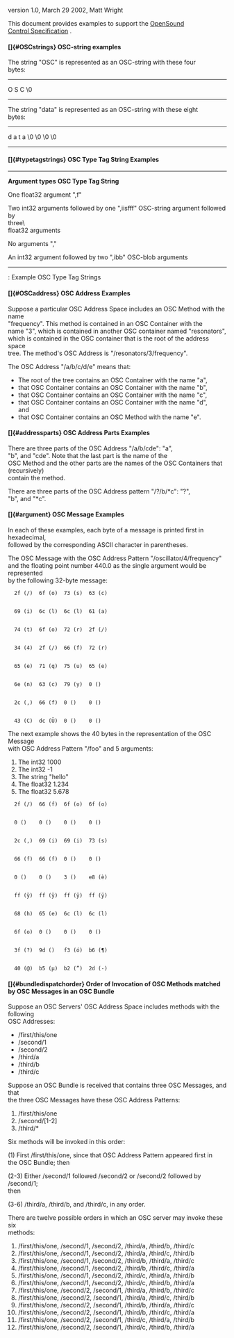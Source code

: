 version 1.0, March 29 2002, Matt Wright

This document provides examples to support the [OpenSound\
Control Specification](OSC-spec.html) .

#### []{#OSCstrings} OSC-string examples

The string \"OSC\" is represented as an OSC-string with these four\
bytes:

  --- --- --- -----
  O   S   C   \\0
  --- --- --- -----

The string \"data\" is represented as an OSC-string with these eight\
bytes:

  --- --- --- --- ----- ----- ----- -----
  d   a   t   a   \\0   \\0   \\0   \\0
  --- --- --- --- ----- ----- ----- -----

#### []{#typetagstrings} OSC Type Tag String Examples

  ----------------------------------- -----------------------------------
  **Argument types**                  **OSC Type Tag String**

  One float32 argument                \",f\"

  Two int32 arguments followed by one \",iisfff\"
  OSC-string argument followed by     
  three\                              
  float32 arguments                   

  No arguments                        \",\"

  An int32 argument followed by two   \",ibb\"
  OSC-blob arguments                  
  ----------------------------------- -----------------------------------

  :  Example OSC Type Tag Strings

#### []{#OSCaddress} OSC Address Examples

Suppose a particular OSC Address Space includes an OSC Method with the
name\
\"frequency\". This method is contained in an OSC Container with the\
name \"3\", which is contained in another OSC container named
\"resonators\",\
which is contained in the OSC container that is the root of the address
space\
tree. The method\'s OSC Address is \"/resonators/3/frequency\".

The OSC Address \"/a/b/c/d/e\" means that:

-   The root of the tree contains an OSC Container with the name \"a\",
-   that OSC Container contains an OSC Container with the name \"b\",
-   that OSC Container contains an OSC Container with the name \"c\",
-   that OSC Container contains an OSC Container with the name \"d\",\
    and
-   that OSC Container contains an OSC Method with the name \"e\".

#### []{#addressparts} OSC Address Parts Examples

There are three parts of the OSC Address \"/a/b/cde\": \"a\",\
\"b\", and \"cde\". Note that the last part is the name of the\
OSC Method and the other parts are the names of the OSC Containers that
(recursively)\
contain the method.

There are three parts of the OSC Address pattern \"/?/b/\*c\": \"?\",\
\"b\", and \"\*c\".

#### []{#argument} OSC Message Examples

In each of these examples, each byte of a message is printed first in
hexadecimal,\
followed by the corresponding ASCII character in parentheses.

The OSC Message with the OSC Address Pattern
\"/oscillator/4/frequency\"\
and the floating point number 440.0 as the single argument would be
represented\
by the following 32-byte message:

      2f (/)  6f (o)  73 (s)  63 (c)
      

      69 (i)  6c (l)  6c (l)  61 (a)
      

      74 (t)  6f (o)  72 (r)  2f (/)
      

      34 (4)  2f (/)  66 (f)  72 (r)
      

      65 (e)  71 (q)  75 (u)  65 (e)
      

      6e (n)  63 (c)  79 (y)  0 ()
      

      2c (,)  66 (f)  0 ()    0 ()
      

      43 (C)  dc (Ü)  0 ()    0 ()
     

The next example shows the 40 bytes in the representation of the OSC
Message\
with OSC Address Pattern \"/foo\" and 5 arguments:

1.  The int32 1000
2.  The int32 -1
3.  The string \"hello\"
4.  The float32 1.234
5.  The float32 5.678

<!-- -->

      2f (/)  66 (f)  6f (o)  6f (o)
      

      0 ()    0 ()    0 ()    0 ()
      

      2c (,)  69 (i)  69 (i)  73 (s)
      

      66 (f)  66 (f)  0 ()    0 ()
      

      0 ()    0 ()    3 ()    e8 (è)
      

      ff (ÿ)  ff (ÿ)  ff (ÿ)  ff (ÿ)
      

      68 (h)  65 (e)  6c (l)  6c (l)
      

      6f (o)  0 ()    0 ()    0 ()
      

      3f (?)  9d ()   f3 (ó)  b6 (¶)
      

      40 (@)  b5 (µ)  b2 (”)  2d (-)
     

#### []{#bundledispatchorder} Order of Invocation of OSC Methods matched by OSC Messages in an OSC Bundle

Suppose an OSC Servers\' OSC Address Space includes methods with the
following\
OSC Addresses:

-   /first/this/one
-   /second/1
-   /second/2
-   /third/a
-   /third/b
-   /third/c

Suppose an OSC Bundle is received that contains three OSC Messages, and
that\
the three OSC Messages have these OSC Address Patterns:

1.  /first/this/one
2.  /second/\[1-2\]
3.  /third/\*

Six methods will be invoked in this order:

\(1) First /first/this/one, since that OSC Address Pattern appeared first
in\
the OSC Bundle; then

(2-3) Either /second/1 followed /second/2 or /second/2 followed by
/second/1;\
then

(3-6) /third/a, /third/b, and /third/c, in any order.

There are twelve possible orders in which an OSC server may invoke these
six\
methods:

1.  /first/this/one, /second/1, /second/2, /third/a, /third/b, /third/c
2.  /first/this/one, /second/1, /second/2, /third/a, /third/c, /third/b
3.  /first/this/one, /second/1, /second/2, /third/b, /third/a, /third/c
4.  /first/this/one, /second/1, /second/2, /third/b, /third/c, /third/a
5.  /first/this/one, /second/1, /second/2, /third/c, /third/a, /third/b
6.  /first/this/one, /second/1, /second/2, /third/c, /third/b, /third/a
7.  /first/this/one, /second/2, /second/1, /third/a, /third/b, /third/c
8.  /first/this/one, /second/2, /second/1, /third/a, /third/c, /third/b
9.  /first/this/one, /second/2, /second/1, /third/b, /third/a, /third/c
10. /first/this/one, /second/2, /second/1, /third/b, /third/c, /third/a
11. /first/this/one, /second/2, /second/1, /third/c, /third/a, /third/b
12. /first/this/one, /second/2, /second/1, /third/c, /third/b, /third/a
